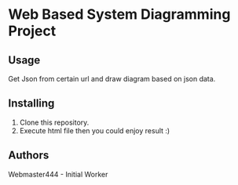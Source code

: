 
# Web Based System Diagramming Project #

## Usage ##
Get Json from certain url and draw diagram based on json data.

## Installing ##
1. Clone this repository.
2. Execute html file then you could enjoy result :) 

## Authors ##
Webmaster444 - Initial Worker
